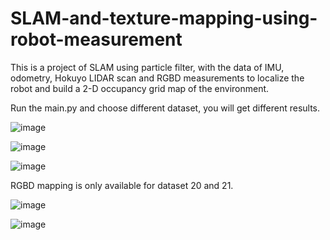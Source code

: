 # SLAM-and-texture-mapping-using-robot-measurement

This is a project of SLAM using particle filter, with the data of IMU, odometry, Hokuyo LIDAR scan and RGBD measurements to localize the robot and build a 2-D occupancy grid map of the environment.

Run the main.py and choose different dataset, you will get different results.

![image](results/result_of_dataset20_map.gif)

![image](results/result_of_dataset21_map.gif)

![image](results/result_of_dataset23_map.gif)

RGBD mapping is only available for dataset 20 and 21.

![image](results/result_of_dataset20_texture.gif)

![image](results/result_of_dataset21_texture.gif)
